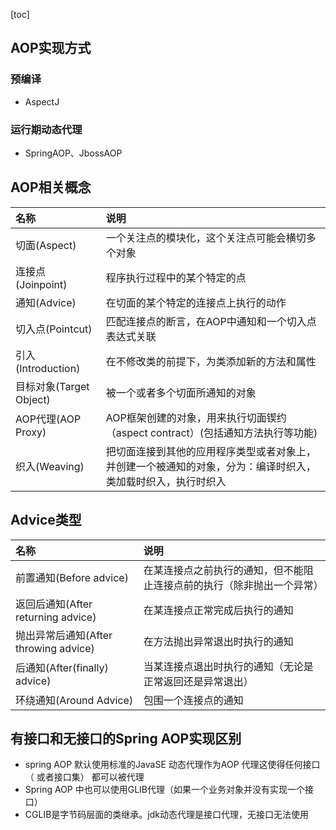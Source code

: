 [toc]
## AOP实现方式

### 预编译

- AspectJ

### 运行期动态代理
- SpringAOP、JbossAOP

## AOP相关概念
| 名称    | 说明            |
| :------------ | :---------- |
| 切面(Aspect) | 一个关注点的模块化，这个关注点可能会横切多个对象 |
| 连接点(Joinpoint) | 程序执行过程中的某个特定的点 |
| 通知(Advice) | 在切面的某个特定的连接点上执行的动作 |
| 切入点(Pointcut) | 匹配连接点的断言，在AOP中通知和一个切入点表达式关联 |
| 引入(Introduction) | 在不修改类的前提下，为类添加新的方法和属性 |
| 目标对象(Target Object) | 被一个或者多个切面所通知的对象 |
| AOP代理(AOP Proxy) | AOP框架创建的对象，用来执行切面锲约（aspect contract）(包括通知方法执行等功能) |
| 织入(Weaving) | 把切面连接到其他的应用程序类型或者对象上，并创建一个被通知的对象，分为：编译时织入，类加载时织入，执行时织入 |

## Advice类型
| 名称                                  | 说明                                                         |
| :------------------------------------ | :----------------------------------------------------------- |
| 前置通知(Before advice)               | 在某连接点之前执行的通知，但不能阻止连接点前的执行（除非抛出一个异常） |
| 返回后通知(After returning advice)    | 在某连接点正常完成后执行的通知                               |
| 抛出异常后通知(After throwing advice) | 在方法抛出异常退出时执行的通知                               |
| 后通知(After(finally) advice)         | 当某连接点退出时执行的通知（无论是正常返回还是异常退出）     |
| 环绕通知(Around Advice)               | 包围一个连接点的通知                                         |

## 有接口和无接口的Spring AOP实现区别
- spring AOP 默认使用标准的JavaSE 动态代理作为AOP 代理这使得任何接口（ 或者接口集） 都可以被代理
- Spring AOP 中也可以使用GLIB代理（如果一个业务对象并没有实现一个接口）
- CGLIB是字节码层面的类继承。jdk动态代理是接口代理，无接口无法使用